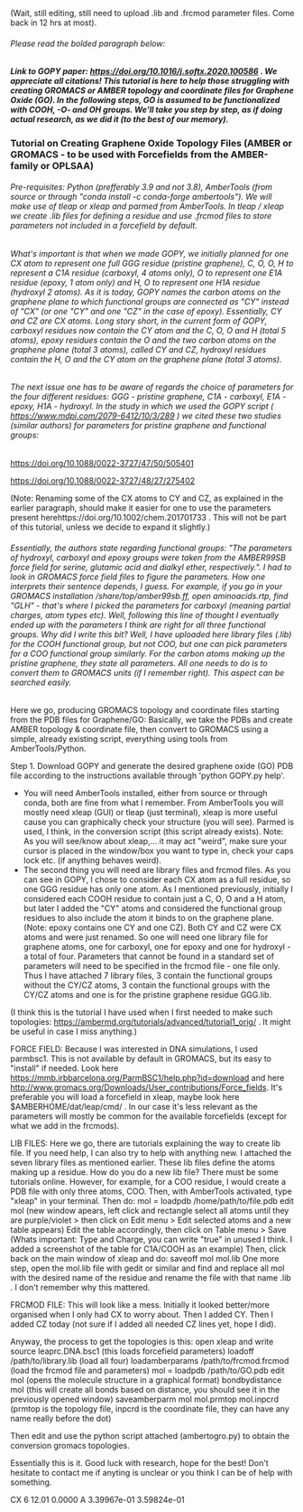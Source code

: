 (Wait, still editing, still need to upload .lib and .frcmod parameter files. Come back in 12 hrs at most).
###### Please read the bolded paragraph below:
##### Link to GOPY paper: https://doi.org/10.1016/j.softx.2020.100586 . We appreciate all citations! This tutorial is here to help those struggling with creating GROMACS or AMBER topology and coordinate files for Graphene Oxide (GO). In the following steps, GO is assumed to be functionalized with COOH, -O- and OH groups. We'll take you step by step, as if doing actual research, as we did it (to the best of our memory).




### Tutorial on Creating Graphene Oxide Topology Files (AMBER or GROMACS - to be used with Forcefields from the AMBER-family or OPLSAA)

###### Pre-requisites: Python (prefferably 3.9 and not 3.8), AmberTools (from source or through "conda install -c conda-forge ambertools"). We will make use of tleap or xleap and parmed from AmberTools. In tleap / xleap we create .lib files for defining a residue and use .frcmod files to store parameters not included in a forcefield by default.

###### What's important is that when we made GOPY, we initially planned for one CX atom to represent one full GGG residue (pristine graphene), C, O, O, H to represent a C1A residue (carboxyl, 4 atoms only), O to represent one E1A residue (epoxy, 1 atom only) and H, O to represent one H1A residue (hydroxyl 2 atoms). As it is today, GOPY names the carbon atoms on the graphene plane to which functional groups are connected as "CY" instead of "CX" (or one "CY" and one "CZ" in the case of epoxy). Essentially, CY and CZ are CX atoms. Long story short, in the current form of GOPY, carboxyl residues now contain the CY atom and the C, O, O and H (total 5 atoms), epoxy residues contain the O and the two carbon atoms on the graphene plane (total 3 atoms), called CY and CZ, hydroxyl residues contain the H, O and the CY atom on the graphene plane (total 3 atoms).

###### The next issue one has to be aware of regards the choice of parameters for the four different residues: GGG - pristine graphene, C1A - carboxyl, E1A - epoxy, H1A - hydroxyl. In the study in which we used the GOPY script ( https://www.mdpi.com/2079-6412/10/3/289 ) we cited these two studies (similar authors) for parameters for pristine graphene and functional groups:

https://doi.org/10.1088/0022-3727/47/50/505401

https://doi.org/10.1088/0022-3727/48/27/275402

(Note: Renaming some of the CX atoms to CY and CZ, as explained in the earlier paragraph, should make it easier for one to use the parameters present herehttps://doi.org/10.1002/chem.201701733 . This will not be part of this tutorial, unless we decide to expand it slightly.)

###### Essentially, the authors state regarding functional groups: "The parameters of hydroxyl, carboxyl and epoxy groups were taken from the AMBER99SB force field for serine, glutamic acid and dialkyl ether, respectively.". I had to look in GROMACS force field files to figure the parameters. How one interprets their sentence depends, I guess. For example, if you go in your GROMACS installation /share/top/amber99sb.ff, open aminoacids.rtp, find "GLH" - that's where I picked the parameters for carboxyl (meaning partial charges, atom types etc). Well, following this line of thought I eventually ended up with the parameters I think are right for all three functional groups. Why did I write this bit? Well, I have uploaded here library files (.lib) for the COOH functional group, but not COO, but one can pick parameters for a COO functional group similarly. For the carbon atoms making up the pristine graphene, they state all parameters. All one needs to do is to convert them to GROMACS units (if I remember right). This aspect can be searched easily.


Here we go, producing GROMACS topology and coordinate files starting from the PDB files for Graphene/GO:
Basically, we take the PDBs and create AMBER topology & coordinate file, then convert to GROMACS using a simple, already existing script, everything using tools from AmberTools/Python.

Step 1. Download GOPY and generate the desired graphene oxide (GO) PDB file according to the instructions available through 'python GOPY.py help'.


- You will need AmberTools installed, either from source or through conda, both are fine from what I remember. From AmberTools you will mostly need xleap (GUI) or tleap (just terminal), xleap is more useful cause you can graphically check your structure (you will see). Parmed is used, I think, in the conversion script (this script already exists). Note: As you will see/know about xleap,... it may act "weird", make sure your cursor is placed in the window/box you want to type in, check your caps lock etc. (if anything behaves weird).
- The second thing you will need are library files and frcmod files. As you can see in GOPY, I chose to consider each CX atom as a full residue, so one GGG residue has only one atom. As I mentioned previously, initially I considered each COOH residue to contain just a C, O, O and a H atom, but later I added the "CY" atoms and considered the functional group residues to also include the atom it binds to on the graphene plane. (Note: epoxy contains one CY and one CZ). Both CY and CZ were CX atoms and were just renamed. So one will need one library file for graphene atoms, one for carboxyl, one for epoxy and one for hydroxyl - a total of four. Parameters that cannot be found in a standard set of parameters will need to be specified in the frcmod file - one file only. Thus I have attached 7 library files, 3 contain the functional groups without the CY/CZ atoms, 3 contain the functional groups with the CY/CZ atoms and one is for the pristine graphene residue GGG.lib.

(I think this is the tutorial I have used when I first needed to make such topologies: https://ambermd.org/tutorials/advanced/tutorial1_orig/ . It might be useful in case I miss anything.)

FORCE FIELD: Because I was interested in DNA simulations, I used parmbsc1. This is not available by default in GROMACS, but its easy to "install" if needed. Look here https://mmb.irbbarcelona.org/ParmBSC1/help.php?id=download and here http://www.gromacs.org/Downloads/User_contributions/Force_fields. It's preferable you will load a forcefield in xleap, maybe look here $AMBERHOME/dat/leap/cmd/ . In our case it's less relevant as the parameters will mostly be common for the available forcefields (except for what we add in the frcmods).

LIB FILES: Here we go, there are tutorials explaining the way to create lib file. If you need help, I can also try to help with anything new. I attached the seven library files as mentioned earlier. These lib files define the atoms making up a residue.
How do you do a new lib file? There must be some tutorials online. However, for example, for a COO residue, I would create a PDB file with only three atoms, COO. Then, with AmberTools activated, type "xleap" in your terminal. Then do:
mol = loadpdb /home/path/to/file.pdb
edit mol (new window apears, left click and rectangle select all atoms until they are purple/violet > then click on Edit menu > Edit selected atoms and a new table appears)
Edit the table accordingly, then click on Table menu > Save (Whats important: Type and Charge, you can write "true" in unused I think. I added a screenshot of the table for C1A/COOH as an example)
Then, click back on the main window of xleap and do:
saveoff mol mol.lib
One more step, open the mol.lib file with gedit or similar and find and replace all mol with the desired name of the residue and rename the file with that name .lib . I don't remember why this mattered.

FRCMOD FILE: This will look like a mess. Initially it looked better/more organised when I only had CX to worry about. Then I added CY. Then I added CZ today (not sure if I added all needed CZ lines yet, hope I did).

Anyway, the process to get the topologies is this:
open xleap and write
source leaprc.DNA.bsc1 (this loads forcefield parameters)
loadoff /path/to/library.lib (load all four)
loadamberparams /path/to/frcmod.frcmod (load the frcmod file and parameters)
mol = loadpdb /path/to/GO.pdb
edit mol (opens the molecule structure in a graphical format)
bondbydistance mol (this will create all bonds based on distance, you should see it in the previously opened window)
saveamberparm mol mol.prmtop mol.inpcrd (prmtop is the topology file, inpcrd is the coordinate file, they can have any name really before the dot)

Then edit and use the python script attached (ambertogro.py) to obtain the conversion gromacs topologies.

Essentially this is it. Good luck with research, hope for the best!
Don't hesitate to contact me if anyting is unclear or you think I can be of help with something.

CX           6      12.01    0.0000  A   3.39967e-01  3.59824e-01


